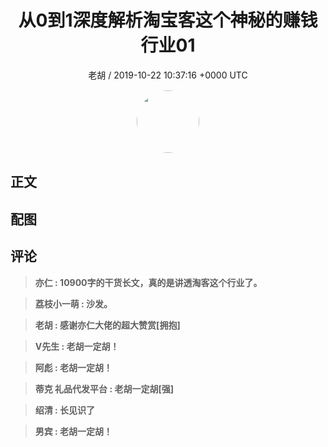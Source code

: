 <h1 align="center">从0到1深度解析淘宝客这个神秘的赚钱行业01</h1>
<p align="center">
    <a>老胡 / 2019-10-22 10:37:16 &#43;0000 UTC</a>
</p>

<div align="center">
    <img src="https://images.zsxq.com/FkL8TTYqxoK1VeXNIv84v4VZ-b4m?e=1590940799&amp;token=kIxbL07-8jAj8w1n4s9zv64FuZZNEATmlU_Vm6zD:ndIbe--MM_D-FxGL29d-OiS-vTM=" width="100" height="100" style="border:1px solid;border-radius:50%; color:#ffffff"/>
</div>

## 正文

<div>

</div>

## 配图
<div class="image" align="center">

</div>

## 评论

<div align="left">
<div>

<blockquote >
<span> <strong>亦仁 : 10900字的干货长文，真的是讲透淘客这个行业了。 </strong></span>
</blockquote>

<blockquote >
<span> <strong>荔枝小一萌 : 沙发。 </strong></span>
</blockquote>

<blockquote >
<span> <strong>老胡 : 感谢亦仁大佬的超大赞赏[拥抱] </strong></span>
</blockquote>

<blockquote >
<span> <strong>V先生 : 老胡一定胡！ </strong></span>
</blockquote>

<blockquote >
<span> <strong>阿彪 : 老胡一定胡！ </strong></span>
</blockquote>

<blockquote >
<span> <strong>蒂克 礼品代发平台 : 老胡一定胡[强] </strong></span>
</blockquote>

<blockquote >
<span> <strong>绍清 : 长见识了 </strong></span>
</blockquote>

<blockquote >
<span> <strong>男宾 : 老胡一定胡！ </strong></span>
</blockquote>

</div>
</div>